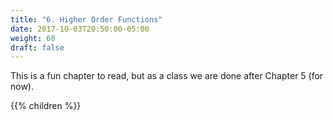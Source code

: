 ```yaml
---
title: "6. Higher Order Functions"
date: 2017-10-03T20:50:00-05:00
weight: 60
draft: false
---
```


This is a fun chapter to read, but as a class we are done after Chapter 5 (for now).

{{% children %}}

